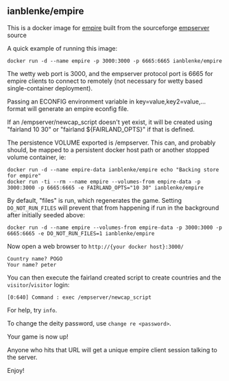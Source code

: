 ## ianblenke/empire

This is a docker image for [empire](http://www.wolfpackempire.com/) built from the sourceforge [empserver](https://empserver.sf.net) source

A quick example of running this image:

    docker run -d --name empire -p 3000:3000 -p 6665:6665 ianblenke/empire

The wetty web port is 3000, and the empserver protocol port is 6665 for empire clients to connect to remotely (not necessary for wetty based single-container deployment).

Passing an ECONFIG environment variable in key=value,key2=value,... format will generate an empire econfig file.

If an /empserver/newcap_script doesn't yet exist, it will be created using "fairland 10 30" or "fairland ${FAIRLAND_OPTS}" if that is defined.

The persistence VOLUME exported is /empserver. This can, and probably should, be mapped to a persistent docker host path or another stopped volume container, ie:

    docker run -d --name empire-data ianblenke/empire echo "Backing store for empire"
    docker run -ti --rm --name empire --volumes-from empire-data -p 3000:3000 -p 6665:6665 -e FAIRLAND_OPTS="10 30" ianblenke/empire

By default, "files" is run, which regenerates the game. Setting `DO_NOT_RUN_FILES` will prevent that from happening if run in the background after initially seeded above:

    docker run -d --name empire --volumes-from empire-data -p 3000:3000 -p 6665:6665 -e DO_NOT_RUN_FILES=1 ianblenke/empire

Now open a web browser to `http://{your docker host}:3000/`

    Country name? POGO
    Your name? peter

You can then execute the fairland created script to create countries and the `visitor`/`visitor` login:

    [0:640] Command : exec /empserver/newcap_script

For help, try `info`.

To change the deity password, use `change re <password>`.

Your game is now up!

Anyone who hits that URL will get a unique empire client session talking to the server.

Enjoy!
